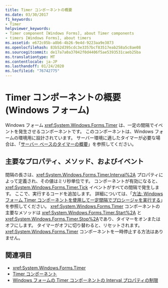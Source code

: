 ```yaml
---
title: Timer コンポーネントの概要
ms.date: 03/30/2017
f1_keywords:
- Timer
helpviewer_keywords:
- Timer component [Windows Forms], about Timer components
- timers [Windows Forms], about timers
ms.assetid: e672c05b-a8b6-4b26-9e4d-9223aa9e3873
ms.openlocfilehash: 83b52d395cdc3e3357bcf83517eab258a5c8ae08
ms.sourcegitcommit: de17a7a0a37042f0d4406f5ae5393531caeb25ba
ms.translationtype: MT
ms.contentlocale: ja-JP
ms.lasthandoff: 01/24/2020
ms.locfileid: "76742775"
---
```

# <a name="timer-component-overview-windows-forms"></a>Timer コンポーネントの概要 (Windows フォーム)
Windows フォーム <xref:System.Windows.Forms.Timer> は、一定の間隔でイベントを発生させるコンポーネントです。 このコンポーネントは、Windows フォームの環境用に設計されています。 サーバー環境に適したタイマーが必要な場合は、「[サーバー ベースのタイマーの概要](https://docs.microsoft.com/previous-versions/visualstudio/visual-studio-2008/tb9yt5e6(v=vs.90))」を参照してください。  
  
## <a name="key-properties-methods-and-events"></a>主要なプロパティ、メソッド、およびイベント  
 間隔の長さは、<xref:System.Windows.Forms.Timer.Interval%2A> プロパティによって定義され、その値はミリ秒単位です。 コンポーネントが有効になると、<xref:System.Windows.Forms.Timer.Tick> イベントがすべての間隔で発生します。 ここで、実行するコードを追加します。 詳細については、「[方法: Windows フォーム Timer コンポーネントを使用して一定間隔でプロシージャを実行する](run-procedures-at-set-intervals-with-wf-timer-component.md)」を参照してください。 <xref:System.Windows.Forms.Timer> コンポーネントの主要なメソッドは <xref:System.Windows.Forms.Timer.Start%2A> と <xref:System.Windows.Forms.Timer.Stop%2A>であり、タイマーをオンまたはオフにします。 タイマーがオフに切り替わると、リセットされます。<xref:System.Windows.Forms.Timer> コンポーネントを一時停止する方法はありません。  
  
## <a name="see-also"></a>関連項目

- <xref:System.Windows.Forms.Timer>
- [Timer コンポーネント](timer-component-windows-forms.md)
- [Windows フォームの Timer コンポーネントの Interval プロパティの制限](limitations-of-the-timer-component-interval-property.md)
